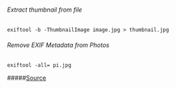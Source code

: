 ###### Extract thumbnail from file
```exiftool -b -ThumbnailImage image.jpg > thumbnail.jpg```

###### Remove EXIF Metadata from Photos
```exiftool -all= pi.jpg```

#####[Source](http://owl.phy.queensu.ca/~phil/exiftool/examples.html)
